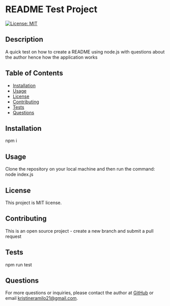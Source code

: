 
# README Test Project

[![License: MIT](https://img.shields.io/badge/License-MIT-blue.svg)](https://opensource.org/licenses/MIT)

## Description
A quick test on how to create a README using node.js with questions about the author hence how the application works  

## Table of Contents
* [Installation](#installation)
* [Usage](#usage)
* [License](#license)
* [Contributing](#contributing)
* [Tests](#tests)
* [Questions](#questions)


## Installation
npm i  

## Usage
Clone the repository on your local machine and then run the command: node index.js  

## License
This project is MIT license.

## Contributing
This is an open source project - create a new branch and submit a pull request 

## Tests
npm run test 

## Questions
For more questions or inquiries, please contact the author at [GitHub](https://github.com/mcramileux) or email kristineramilo21@gmail.com.
  